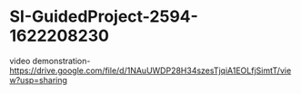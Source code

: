 # SI-GuidedProject-2594-1622208230
video demonstration-https://drive.google.com/file/d/1NAuUWDP28H34szesTjqiA1EOLfjSimtT/view?usp=sharing
